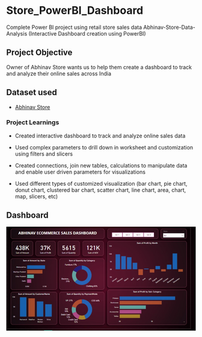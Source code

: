 # Store_PowerBI_Dashboard
Complete Power BI project using retail store sales data
Abhinav-Store-Data-Analysis (Interactive Dashboard creation using PowerBI)

## Project Objective
Owner of Abhinav Store wants us to help them create a dashboard to track and analyze their online sales across India

## Dataset used
- <a href="https://github.com/jyotigupta17998/Store_PowerBI_Dashboard/blob/main/Ecommerce%20sales%20dashboard.pbix">Abhinav Store</a>

### Project Learnings

- Created interactive dashboard to track and analyze online sales data

- Used complex parameters to drill down in worksheet and customization using filters and slicers

- Created connections, join new tables, calculations to manipulate data and enable user driven parameters for visualizations

- Used different types of customized visualization (bar chart, pie chart, donut chart, clustered bar chart, scatter chart, line chart, area, chart, map, slicers, etc)

## Dashboard 
![image](https://github.com/jyotigupta17998/Store_PowerBI_Dashboard/blob/main/Store%20dashboard.jpg)
